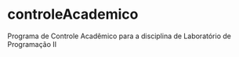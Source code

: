 # controleAcademico
Programa de Controle Acadêmico para a disciplina de Laboratório de Programação II
